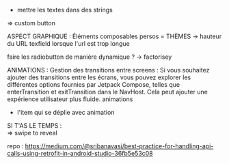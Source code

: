 



- mettre les textes dans des strings


=> custom button



ASPECT GRAPHIQUE :
Éléments composables persos  = THÈMES
-> hauteur du URL texfield lorsque l'url est trop longue

faire les radiobutton de manière dynamique ? -> factorisey 


ANIMATIONS :
Gestion des transitions entre screens : Si vous souhaitez ajouter des transitions entre les écrans, vous pouvez explorer les différentes options fournies par Jetpack Compose, telles que enterTransition et exitTransition dans le NavHost. Cela peut ajouter une expérience utilisateur plus fluide.
animations
- l'item qui se déplie avec animation



SI T'AS LE TEMPS :  
=> swipe to reveal



repo : 
https://medium.com/@sribanavasi/best-practice-for-handling-api-calls-using-retrofit-in-android-studio-36fb5e53c08

